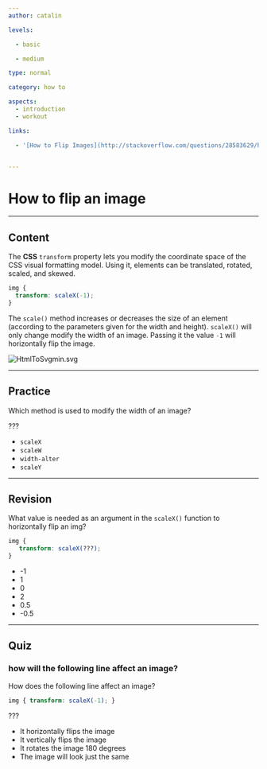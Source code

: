 ```yaml
---
author: catalin

levels:

  - basic

  - medium

type: normal

category: how to

aspects:
  - introduction
  - workout

links:

  - '[How to Flip Images](http://stackoverflow.com/questions/28583629/how-to-make-images-flip-rotate-using-css){discussion}'


---
```


# How to flip an image

---
## Content

The **CSS** `transform` property lets you modify the coordinate space of the CSS visual formatting model. Using it, elements can be translated, rotated, scaled, and skewed.


```css
img {
  transform: scaleX(-1);
}
```

The `scale()` method increases or decreases the size of an element (according to the parameters given for the width and height). `scaleX()` will only change modify the width of an image. Passing it the value `-1` will horizontally flip the image.


![HtmlToSvgmin.svg](https://img.enkipro.com/485ec2720c02f63cab710e6573e11ec8.png)

---
## Practice

Which method is used to modify the width of an image?

???


* `scaleX`
* `scaleW`
* `width-alter`
* `scaleY`

---
## Revision

What value is needed as an argument in the `scaleX()` function to horizontally flip an img?
```css
img {
   transform: scaleX(???);
}
```

* -1
* 1
* 0
* 2
* 0.5
* -0.5

---
## Quiz

### how will the following line affect an image?

How does the following line affect an image?

```css
img { transform: scaleX(-1); }
```

 ???

* It horizontally flips the image
* It vertically flips the image
* It rotates the image 180 degrees
* The image will look just the same
